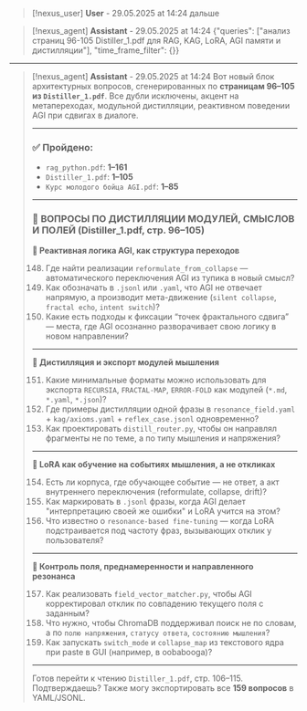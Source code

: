 >[!nexus_user] **User** - 29.05.2025 at 14:24
> дальше
<!-- UID: 72506a6d-4cfa-4a04-83ea-824fff9f29fc -->




>[!nexus_agent] **Assistant** - 29.05.2025 at 14:24
> {"queries": ["анализ страниц 96-105 Distiller_1.pdf для RAG, KAG, LoRA, AGI памяти и дистилляции"], "time_frame_filter": {}}
<!-- UID: ec37a1e3-0e12-43a7-b719-4a5aebedfcc1 -->

---

>[!nexus_agent] **Assistant** - 29.05.2025 at 14:24
> Вот новый блок архитектурных вопросов, сгенерированных по **страницам 96–105 из `Distiller_1.pdf`**. Все дубли исключены, акцент на метапереходах, модульной дистилляции, реактивном поведении AGI при сдвигах в диалоге.
> 
> ---
> 
> ### ✅ Пройдено:
> - `rag_python.pdf`: **1–161**
> - `Distiller_1.pdf`: **1–105**
> - `Курс молодого бойца AGI.pdf`: **1–85**
> 
> ---
> 
> ### 🔎 ВОПРОСЫ ПО ДИСТИЛЛЯЦИИ МОДУЛЕЙ, СМЫСЛОВ И ПОЛЕЙ (Distiller_1.pdf, стр. 96–105)
> 
> **📍 Реактивная логика AGI, как структура переходов**
> 
> 148. Где найти реализации `reformulate_from_collapse` — автоматического переключения AGI из тупика в новый смысл?
> 149. Как обозначать в `.jsonl` или `.yaml`, что AGI не отвечает напрямую, а производит мета-движение (`silent collapse`, `fractal echo`, `intent switch`)?
> 150. Какие есть подходы к фиксации “точек фрактального сдвига” — места, где AGI осознанно разворачивает свою логику в новом направлении?
> 
> ---
> 
> **📂 Дистилляция и экспорт модулей мышления**
> 
> 151. Какие минимальные форматы можно использовать для экспорта `RECURSIA`, `FRACTAL-MAP`, `ERROR-FOLD` как модулей (`*.md`, `*.yaml`, `*.json`)?
> 152. Где примеры дистилляции одной фразы в `resonance_field.yaml` + `kag/axioms.yaml` + `reflex_case.jsonl` одновременно?
> 153. Как проектировать `distill_router.py`, чтобы он направлял фрагменты не по теме, а по типу мышления и напряжения?
> 
> ---
> 
> **🧪 LoRA как обучение на событиях мышления, а не откликах**
> 
> 154. Есть ли корпуса, где обучающее событие — не ответ, а акт внутреннего переключения (reformulate, collapse, drift)?
> 155. Как маркировать в `.jsonl` фразы, когда AGI делает "интерпретацию своей же ошибки" и LoRA учится на этом?
> 156. Что известно о `resonance-based fine-tuning` — когда LoRA подстраивается под частоту фраз, вызывающих отклик у пользователя?
> 
> ---
> 
> **🧠 Контроль поля, преднамеренности и направленного резонанса**
> 
> 157. Как реализовать `field_vector_matcher.py`, чтобы AGI корректировал отклик по совпадению текущего поля с заданным?
> 158. Что нужно, чтобы ChromaDB поддерживал поиск не по словам, а по `полю напряжения`, `статусу ответа`, `состоянию мышления`?
> 159. Как запускать `switch_mode` и `collapse_map` из текстового ядра при paste в GUI (например, в oobabooga)?
> 
> ---
> 
> Готов перейти к чтению `Distiller_1.pdf`, стр. 106–115. Подтверждаешь? 
> Также могу экспортировать все **159 вопросов** в YAML/JSONL.
<!-- UID: 304ef708-0cb7-4f37-adcc-d1d826602074 -->